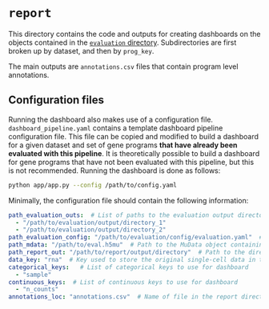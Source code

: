 # `report`

This directory contains the code and outputs for creating dashboards on the objects contained in the [`evaluation` directory](../evaluation/). Subdirectories are first broken up by dataset, and then by `prog_key`. 

The main outputs are `annotations.csv` files that contain program level annotations.

## Configuration files
Running the dashboard also makes use of a configuration file. `dashboard_pipeline.yaml` contains a template dashboard pipeline configuration file. This file can be copied and modified to build a dashboard for a given dataset and set of gene programs **that have already been evaluated with this pipeline**. It is theoretically possible to build a dashboard for gene programs that have not been evaluated with this pipeline, but this is not recommended. Running the dashboard is done as follows:

```bash
python app/app.py --config /path/to/config.yaml
```

Minimally, the configuration file should contain the following information:
```yaml
path_evaluation_outs:  # List of paths to the evaluation output directories
  - "/path/to/evaluation/output/directory_1"
  - "/path/to/evaluation/output/directory_2"
path_evaluation_config: "/path/to/evaluation/config/evaluation.yaml"  # Path to the evaluation configuration file
path_mdata: "/path/to/eval.h5mu"  # Path to the MuData object containing the data_key and program_key
path_report_out: "/path/to/report/output/directory"  # Path to the directory where the report will be saved
data_key: "rna"  # Key used to store the original single-cell data in the MuData object
categorical_keys:   # List of categorical keys to use for dashboard
  - "sample"
continuous_keys:  # List of continuous keys to use for dashboard
  - "n_counts"
annotations_loc: "annotations.csv"  # Name of file in the report directory to dump annotations
```
